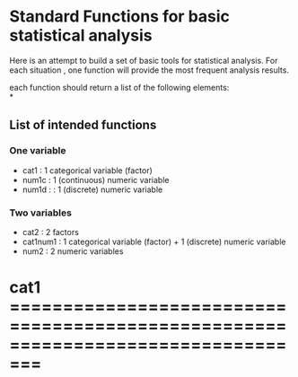 # Standard Functions for basic statistical analysis

Here is an attempt to build a set of basic tools for statistical analysis.
For each situation , one function will provide the most frequent analysis results.

each function should return a list of the following elements:  
*  

## List of intended functions

### One variable

*  cat1         : 1 categorical variable (factor)  
*  num1c        : 1 (continuous) numeric variable  
*  num1d :      : 1 (discrete) numeric variable  


### Two variables

*  cat2         :       2 factors
*  cat1num1     :       1 categorical variable (factor) + 1 (discrete) numeric variable 
*  num2         :       2 numeric variables



#  cat1  =================================================================================
